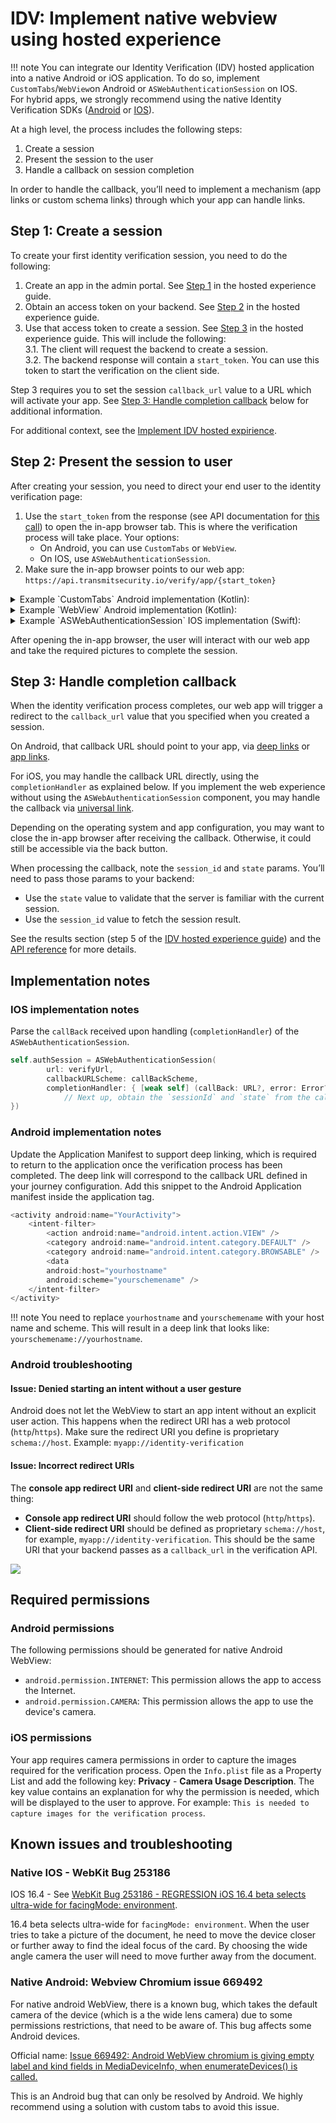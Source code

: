 # IDV: Implement native webview using hosted experience  

!!! note
    You can integrate our Identity Verification (IDV) hosted application into a native Android or iOS application. To do so, implement `CustomTabs`/`WebView`on Android or `ASWebAuthenticationSession` on IOS.  
    For hybrid apps, we strongly recommend using the native Identity Verification SDKs ([Android]() or [IOS]()).

At a high level, the process includes the following steps:

1. Create a session
2. Present the session to the user
3. Handle a callback on session completion

In order to handle the callback, you’ll need to implement a mechanism (app links or custom schema links) through which your app can handle links.

## Step 1: Create a session  

To create your first identity verification session, you need to do the following:  

1. Create an app in the admin portal. See [Step 1](/guides/verify/quick_start_web/#step-1-create-your-app) in the hosted experience guide. 
2. Obtain an access token on your backend. See [Step 2](/guides/verify/quick_start_web/#step-2-get-access-token) in the hosted experience guide.
3. Use that access token to create a session. See [Step 3](/guides/verify/quick_start_web/#step-3-create-session) in the hosted experience guide. This will include the following:  
    3.1. The client will request the backend to create a session.  
    3.2. The backend response will contain a `start_token`. You can use this token to start the verification on the client side.

Step 3 requires you to set the session `callback_url` value to a URL which will activate your app. See [Step 3: Handle completion callback](#step-3-handle-completion-callback) below for additional information.

For additional context, see the [Implement IDV hosted expirience](/guides/verify/quick_start_web.md).  

## Step 2: Present the session to user  

After creating your session, you need to direct your end user to the identity verification page: 

1. Use the `start_token` from the response (see API documentation for [this call](/openapi/verify/verifications/#operation/createSession!c=200&path=start_token&t=response)) to open the in-app browser tab. This is where the verification process will take place. Your options: 
    * On Android, you can use `CustomTabs` or `WebView`.  
    * On IOS, use `ASWebAuthenticationSession`.  
2. Make sure the in-app browser points to our web app: `https://api.transmitsecurity.io/verify/app/{start_token}` 

<details>
<summary>Example `CustomTabs` Android implementation (Kotlin): </summary>

```kotlin
override fun onActivityResult(requestCode: Int, resultCode: Int, data: Intent?) {
   super.onActivityResult(requestCode, resultCode, data)
   if (requestCode == RESULT_CODE_CHROME_TABS) {
       if (resultCode == Activity.RESULT_CANCELED) {
           //handle user cancellation
       }
   }
}

private fun startCustomTabsActivity() {
   // Building the intent and starting the CustomTabsActivity
   val customTabIntent: Intent

   // Creating the custom tab intent builder and customizing the toolbar
   val customTabIntentBuilder = CustomTabsIntent.Builder()

   customTabIntentBuilder.apply {
       setUrlBarHidingEnabled(true)
   }

   customTabIntent = customTabIntentBuilder.build().intent
   customTabIntent.apply {
       // Note the updated base URL 
       data = Uri.parse("https://api.transmitsecurity.io/verify/app/" + [START_TOKEN])

       flags = Intent.FLAG_ACTIVITY_NO_HISTORY and
               Intent.FLAG_ACTIVITY_NEW_TASK and
               Intent.FLAG_ACTIVITY_SINGLE_TOP
   }

   startActivityForResult(customTabIntent, RESULT_CODE_CHROME_TABS)
```

</details>

<details>
<summary>Example `WebView` Android implementation (Kotlin): </summary>

```kotlin
webView.setWebViewClient(WebViewClient())

// Grant web view video capture permissions
webView.webChromeClient = object : WebChromeClient() {
    override fun onPermissionRequest(request: PermissionRequest) {
        if (Build.VERSION.SDK_INT >= Build.VERSION_CODES.LOLLIPOP) {
            for (r in request.resources) {
                if (r == PermissionRequest.RESOURCE_VIDEO_CAPTURE) {
                    request.grant(arrayOf(PermissionRequest.RESOURCE_VIDEO_CAPTURE))
                    break
                }
            }
        }
    }
}

val webSettings: WebSettings = webView.getSettings()
webSettings.javaScriptEnabled = true
webSettings.allowFileAccess = false
webSettings.mediaPlaybackRequiresUserGesture = false
// Note the updated base URL
webView.loadUrl("https://api.transmitsecurity.io/verify/app/" + [START_TOKEN]) 
```

</details>

<details>
<summary>Example `ASWebAuthenticationSession` IOS implementation (Swift): </summary>

```swift
private var authSession: ASWebAuthenticationSession?
    
@IBAction func startVerification() {
    let redirectUrl = "YOUR_REDIRECT_URL"
    let startToken = "START_TOKEN_FROM_CREATE_SESSION"
   	// Note the updated base URL 
    let verifyUrl = URL(string: "https://api.transmitsecurity.io/verify/app/\(startToken)")!
    let callBackScheme = URL(string: redirectUrl)!.scheme
   	 
    self.authSession = ASWebAuthenticationSession(
        url: verifyUrl,
        callbackURLScheme: callBackScheme,
        completionHandler: { [weak self] (callBack: URL?, error: Error?) in
            // obtain the `sessionId` and `state` from callBack
    })
   	 
    self.authSession?.presentationContextProvider = self
    self.authSession?.start()
}
    
// MARK: ASWebAuthenticationPresentationContextProviding
    
func presentationAnchor(for session: ASWebAuthenticationSession) -> ASPresentationAnchor {
    return topMostViewController ?? ASPresentationAnchor()
} 
```

</details>

After opening the in-app browser, the user will interact with our web app and take the required pictures to complete the session.  

## Step 3: Handle completion callback  

When the identity verification process completes, our web app will trigger a redirect to the `callback_url` value that you specified when you created a session. 

On Android, that callback URL should point to your app, via [deep links](https://developer.android.com/training/app-links/deep-linking) or [app links](https://developer.android.com/training/app-links). 

For iOS, you may handle the callback URL directly, using the `completionHandler` as explained below. If you implement the web experience without using the `ASWebAuthenticationSession` component, you may handle the callback via [universal link](https://developer.apple.com/ios/universal-links/). 

Depending on the operating system and app configuration, you may want to close the in-app browser after receiving the callback. Otherwise, it could still be accessible via the back button. 

When processing the callback, note the `session_id` and `state` params. You’ll need to pass those params to your backend:

- Use the `state` value to validate that the server is familiar with the current session.  
- Use the `session_id` value to fetch the session result.  

See the results section (step 5 of the [IDV hosted experience guide](/guides/verify/quick_start_web/#step-5-get-verification-result)) and the [API reference](/openapi/verify/verifications/#operation/getResult) for more details.  

## Implementation notes

### IOS implementation notes  

Parse the `callBack` received upon handling (`completionHandler`) of the `ASWebAuthenticationSession`. 

```swift
self.authSession = ASWebAuthenticationSession(
        url: verifyUrl,
        callbackURLScheme: callBackScheme,
        completionHandler: { [weak self] (callBack: URL?, error: Error?) in
            // Next up, obtain the `sessionId` and `state` from the callBack
})
```

### Android implementation notes  

Update the Application Manifest to support deep linking, which is required to return to the application once the verification process has been completed. The deep link will correspond to the callback URL defined in your journey configuration.
Add this snippet to the Android Application manifest inside the application tag.

```swift 
<activity android:name="YourActivity">
    <intent-filter>
        <action android:name="android.intent.action.VIEW" />
        <category android:name="android.intent.category.DEFAULT" />
        <category android:name="android.intent.category.BROWSABLE" />
        <data
        android:host="yourhostname"
        android:scheme="yourschemename" />
    </intent-filter>
</activity>
```

!!! note
    You need to replace `yourhostname` and `yourschemename` with your host name and scheme. This will result in a deep link that looks like: `yourschemename://yourhostname`.

### Android troubleshooting  

#### Issue: Denied starting an intent without a user gesture  

Android does not let the WebView to start an app intent without an explicit user action.  This happens when the redirect URI has a web protocol (`http`/`https`). 
Make sure the redirect URI you define is proprietary `schema://host`. Example: `myapp://identity-verification`

#### Issue: Incorrect redirect URIs

The **console app redirect URI** and **client-side redirect URI** are not the same thing:  

* **Console app redirect URI** should follow the web protocol (`http`/`https`).  
* **Client-side redirect URI** should be defined as proprietary `schema://host`, for example, `myapp://identity-verification`. This should be the same URI that your backend passes as a `callback_url` in the verification API.

![](../assets/img/idv_psdev.png)  

## Required permissions 

### Android permissions 

The following permissions should be generated for native Android WebView:

- `android.permission.INTERNET`: This permission allows the app to access the Internet.
- `android.permission.CAMERA`: This permission allows the app to use the device's camera.

### iOS permissions  

Your app requires camera permissions in order to capture the images required for the verification process.
Open the `Info.plist` file as a Property List and add the following key: **Privacy** - **Camera Usage Description**. The key value contains an explanation for why the permission is needed, which will be displayed to the user to approve. For example: `This is needed to capture images for the verification process`.

## Known issues and troubleshooting  

### Native IOS - WebKit Bug 253186

IOS 16.4 - See [WebKit Bug 253186 - REGRESSION iOS 16.4 beta selects ultra-wide for facingMode: environment](https://bugs.webkit.org/show_bug.cgi?id=253186).  

16.4 beta selects ultra-wide for `facingMode: environment`. When the user tries to take a picture of the document, he need to move the device closer or further away to find the ideal focus of the card. By choosing the wide angle camera the user will need to move further away from the document.    

### Native Android: Webview Chromium issue 669492 

For native android WebView, there is a known bug, which takes the default camera of the device (which is a the wide lens camera) due to some permissions restrictions, that need to be aware of. This bug affects some Android devices. 

Official name: [Issue 669492: Android WebView chromium is giving empty label and kind fields in MediaDeviceInfo, when enumerateDevices() is called.](https://bugs.chromium.org/p/chromium/issues/detail?id=669492)  
 
This is an Android bug that can only be resolved by Android. We highly recommend using a solution with custom tabs to avoid this issue. 
